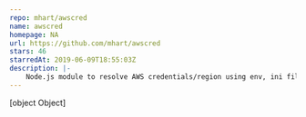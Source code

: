 ```yaml
---
repo: mhart/awscred
name: awscred
homepage: NA
url: https://github.com/mhart/awscred
stars: 46
starredAt: 2019-06-09T18:55:03Z
description: |-
    Node.js module to resolve AWS credentials/region using env, ini files and IAM roles
---
```


[object Object]
